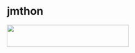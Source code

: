 # jmthon

<p align="left"><a href="https://heroku.com/deploy?template=https://github.com/Ppgdjdfbgdz-AR/music"> <img src="https://img.shields.io/badge/Deploy%20To%20Heroku-purple?style=for-the-badge&logo=heroku" width="320" height="58.45"/></a></p>
